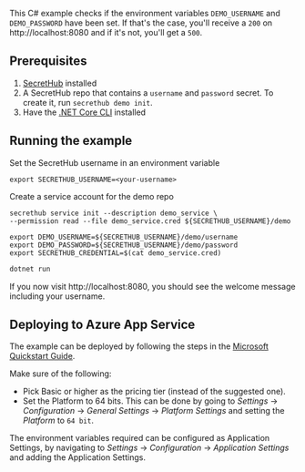 This C# example checks if the environment variables `DEMO_USERNAME` and `DEMO_PASSWORD` have been set. If that's the case, you'll receive a `200` on http://localhost:8080 and if it's not, you'll get a `500`.

## Prerequisites
1. [SecretHub](https://secrethub.io/docs/start/getting-started/#install) installed
1. A SecretHub repo that contains a `username` and `password` secret. To create it, run `secrethub demo init`.
1. Have the [.NET Core CLI](https://docs.microsoft.com/en-us/dotnet/core/tools/) installed

## Running the example

Set the SecretHub username in an environment variable
```
export SECRETHUB_USERNAME=<your-username>
```

Create a service account for the demo repo
```
secrethub service init --description demo_service \
--permission read --file demo_service.cred ${SECRETHUB_USERNAME}/demo
```

```
export DEMO_USERNAME=${SECRETHUB_USERNAME}/demo/username
export DEMO_PASSWORD=${SECRETHUB_USERNAME}/demo/password
export SECRETHUB_CREDENTIAL=$(cat demo_service.cred)
```

```bash
dotnet run
```

If you now visit http://localhost:8080, you should see the welcome message including your username.

## Deploying to Azure App Service
The example can be deployed by following the steps in the [Microsoft Quickstart Guide](https://docs.microsoft.com/en-us/azure/app-service/quickstart-dotnetcore). 

Make sure of the following:
- Pick Basic or higher as the pricing tier (instead of the suggested one).
- Set the Platform to 64 bits. This can be done by going to _Settings_ -> _Configuration_ -> _General Settings_ -> _Platform Settings_ and setting the _Platform_ to `64 bit`.

The environment variables required can be configured as Application Settings, by navigating to _Settings_ -> _Configuration_ -> _Application Settings_ and adding the Application Settings.
